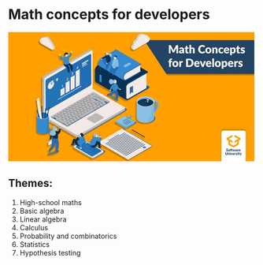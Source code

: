# Math concepts for developers
![Math concepts for developers](Math-Concepts-for-Developers.jpg "Math concepts for developers")

## Themes:

1. High-school maths
2. Basic algebra
3. Linear algebra
4. Calculus
5. Probability and combinatorics
6. Statistics
7. Hypothesis testing

